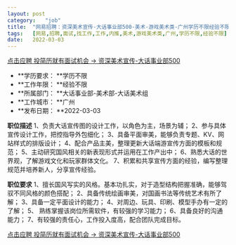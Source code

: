 ```yaml
---
layout:	post
category:	"job"
title:	"网易招聘：资深美术宣传-大话事业部500-美术-游戏美术类-广州学历不限经验不限"
tags:	[网易,招聘,面试,找工作,工作,内推,美术,游戏美术类,广州,学历不限,经验不限]
date:	2022-03-03
---
```


[点击应聘 投简历就有面试机会 -> 资深美术宣传-大话事业部500](http://mobile.bole.netease.com/bole/boleDetail?id=28554&employeeId=346f03c3cda5f04c&key=all)



- **学历要求： **学历不限
- **工作年限： **经验不限
- **所属部门： **大话事业部-美术部-大话美术组
- **工作城市： **广州
- **发布日期： **2022-03-03



**职位描述**
1、负责大话宣传图的设计工作，以角色为主，场景为辅；
2、参与具体宣传设计工作，把控指导外包细化；
3、具备平面审美，能够负责专题、KV、网站样式的排版设计；
4、配合产品主美，整理更新大话端游宣传方面的模板和规范；
5、主动研究国风相关的新表现形式并运用在工作产出中；
6、熟悉大话的世界观，了解游戏文化和玩家群体文化。
7、积累和共享宣传方面的经验，编写整理规范并培养新人，分享宣传经验。



**职位要求**
1、擅长国风写实的风格。基本功扎实，对于造型结构把握准确，能够驾驭不同风格的颜色搭配；
2、具备传统绘画审美，对国画书法等传统艺术有所了解；
3、具备一定平面设计的能力；
4、对周边、玩具、印刷、模型手办有一定的了解；
5、 熟练掌握该岗位所需软件，有较强的学习能力；
6、具备良好的沟通能力；
7、有较强的责任心，工作投入度高，配合团队完成目标。



[点击应聘 投简历就有面试机会 -> 资深美术宣传-大话事业部500](http://mobile.bole.netease.com/bole/boleDetail?id=28554&employeeId=346f03c3cda5f04c&key=all)